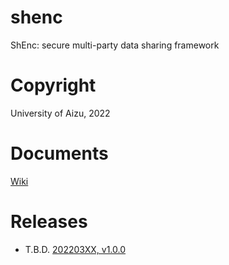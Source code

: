 # shenc
ShEnc: secure multi-party data sharing framework

# Copyright
University of Aizu, 2022

# Documents
[Wiki](https://github.com/uoanlab/shenc/wiki)

# Releases
- T.B.D. [202203XX, v1.0.0](https://github.com/uoanlab/vultest/releases/tag/v1.0.0)

